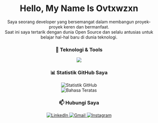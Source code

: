 <!-- Perkenalan dan Paragraf -->

<h1 align="center">Hello, My Name Is Ovtxwzxn</h1>
<p align="center">
Saya seorang developer yang bersemangat dalam membangun proyek-proyek keren dan bermanfaat.
<br />
Saat ini saya tertarik dengan dunia Open Source dan selalu antusias untuk belajar hal-hal baru di dunia teknologi.
</p>

<!-- Teknologi & Tools -->

<h3 align="center">🚀 Teknologi & Tools</h3>
<p align="center">
<a href="https://skillicons.dev">
<img src="https://skillicons.dev/icons?i=html,css,js,react,nodejs,express,mongodb,docker,git,vscode,bash" />
</a>
</p>

<!-- Statistik GitHub -->

<h3 align="center">📊 Statistik GitHub Saya</h3>
<p align="center">
<!-- Ganti [GANTI_DENGAN_USERNAME_ANDA] dengan username Anda -->
<img src="https://github-readme-stats.vercel.app/api?username=[GANTI_DENGAN_USERNAME_ANDA]&show_icons=true&theme=tokyonight&include_all_commits=true&count_private=true" alt="Statistik GitHub"/>
<br/>
<img src="https://github-readme-stats.vercel.app/api/top-langs/?username=[GANTI_DENGAN_USERNAME_ANDA]&layout=compact&langs_count=8&theme=tokyonight" alt="Bahasa Teratas"/>
</p>

<!-- Kontak / Hubungi Saya -->

<h3 align="center">📫 Hubungi Saya</h3>
<p align="center">
<!-- Ganti placeholder dengan username atau email Anda -->
<a href="https://linkedin.com/in/[USERNAME_LINKEDIN_ANDA]" target="_blank">
<img src="https://img.shields.io/badge/LinkedIn-0077B5?style=for-the-badge&logo=linkedin&logoColor=white" alt="LinkedIn"/>
</a>
<a href="mailto:[EMAIL_ANDA]" target="_blank">
<img src="https://img.shields.io/badge/Gmail-D14836?style=for-the-badge&logo=gmail&logoColor=white" alt="Gmail"/>
</a>
<a href="https://instagram.com/[USERNAME_INSTAGRAM_ANDA]" target="_blank">
<img src="https://img.shields.io/badge/Instagram-E4405F?style=for-the-badge&logo=instagram&logoColor=white" alt="Instagram"/>
</a>
</p>
